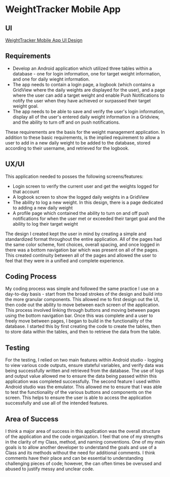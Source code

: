 # WeightTracker Mobile App

## UI
[WeightTracker Mobile App UI Design](https://github.com/paronicholas/WeightTracker/blob/master/Nicholas_Paro_Weight_Tracker.zip)

## Requirements
* Develop an Android application which utilized three tables within a database - one for login information, one for target weight information, and one for daily wieght information.
* The app needs to contain a login page, a logbook (which contains a GridView where the daily weights are displayed for the user), and a page where the user can add a target weight and enable Push Notifications to notify the user when they have achieved or surpassed their target weight goal.
* The app needs to be able to save and verify the user's login information, display all of the user's entered daily weight information in a Gridview, and the ability to turn off and on push notifications.

These requirements are the basis for the weight management application. In addition to these basic requirements, is the implied requirement to allow a user to add in a new daily weight to be added to the database, stored according to their username, and retrieved for the logbook.

## UX/UI
This application needed to posses the following screens/features:
* Login screen to verify the current user and get the weights logged for that account
* A logbook screen to show the logged daily weights in a GridView
* The ability to log a new weight. In this design, there is a page dedicated to adding a new daily weight
* A profile page which contained the ability to turn on and off push notifications for when the user met or exceeded their target goal and the ability to log their target weight

The design I created kept the user in mind by creating a simple and standardized format throughout the entire application. All of the pages had the same color scheme, font choices, overall spacing, and once logged in there was a bottom navigation bar which was present on all of the pages. This created continuity between all of the pages and allowed the user to feel that they were in a unified and complete experience.

## Coding Process
My coding process was simple and followed the same practice I use on a day-to-day basis - start from the broad strokes of the design and build into the more granular components. This allowed me to first design out the UI, then code out the ability to move between each screen of the application. This process involved linking through buttons and moving between pages using the bottom navigation bar. Once this was complete and a user to freely move between pages, I began to build in the functionality of the database. I started this by first creating the code to create the tables, then to store data within the tables, and then to retrieve the data from the table.

## Testing
For the testing, I relied on two main features within Android studio - logging to view various code outputs, ensure stateful variables, and verify data was being successfully written and retrieved from the database. The use of logs and output value allowed me to ensure the data being passed within this application was completed successfully. The second feature I used within Android studio was the emulator. This allowed me to ensure that I was able to test the functionality of the various buttons and components on the screen. This helps to ensure the user is able to access the application successfully and use all of the intended features.

## Area of Success
I think a major area of success in this application was the overall structure of the application and the code organization. I feel that one of my strengths in the clarity of my Class, method, and naming conventions. One of my main goals is to allow another developer to understand the goals and use of a Class and its methods without the need for additional comments. I think comments have their place and can be essential to understanding challenging pieces of code; however, the can often times be overused and abused to justify messy and unclear code.
